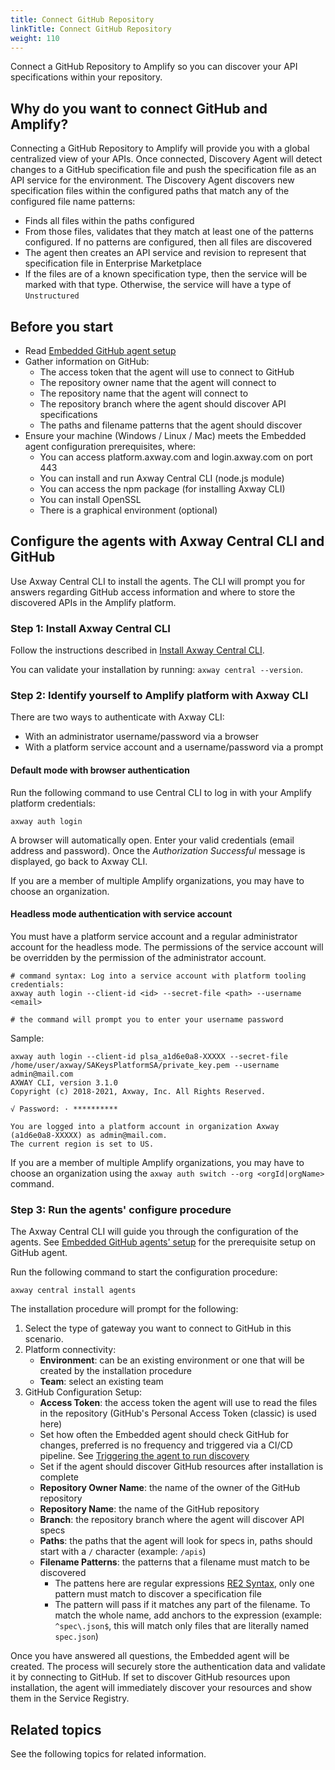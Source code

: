 ```yaml
---
title: Connect GitHub Repository
linkTitle: Connect GitHub Repository
weight: 110
---
```

Connect a GitHub Repository to Amplify so you can discover your API specifications within your repository.

## Why do you want to connect GitHub and Amplify?

Connecting a GitHub Repository to Amplify will provide you with a global centralized view of your APIs. Once connected, Discovery Agent will detect changes to a GitHub specification file and push the specification file as an API service for the environment. The Discovery Agent discovers new specification files within the configured paths that match any of the configured file name patterns:

* Finds all files within the paths configured
* From those files, validates that they match at least one of the patterns configured. If no patterns are configured, then all files are discovered
* The agent then creates an API service and revision to represent that specification file in Enterprise Marketplace
* If the files are of a known specification type, then the service will be marked with that type. Otherwise, the service will have a type of `Unstructured`

## Before you start

* Read [Embedded GitHub agent setup](/docs/connect_manage_environ/connect_github_repository/embedded-agent-setup/)
* Gather information on GitHub:
    * The access token that the agent will use to connect to GitHub
    * The repository owner name that the agent will connect to
    * The repository name that the agent will connect to
    * The repository branch where the agent should discover API specifications
    * The paths and filename patterns that the agent should discover
* Ensure your machine (Windows / Linux / Mac) meets the Embedded agent configuration prerequisites, where:
    * You can access platform.axway.com and login.axway.com on port 443
    * You can install and run Axway Central CLI (node.js module)
    * You can access the npm package (for installing Axway CLI)
    * You can install OpenSSL
    * There is a graphical environment (optional)

## Configure the agents with Axway Central CLI and GitHub

Use Axway Central CLI to install the agents. The CLI will prompt you for answers regarding GitHub access information and where to store the discovered APIs in the Amplify platform.

### Step 1: Install Axway Central CLI

Follow the instructions described in [Install Axway Central CLI](/docs/integrate_with_central/cli_central/cli_install/).

You can validate your installation by running: `axway central --version`.

### Step 2: Identify yourself to Amplify platform with Axway CLI

There are two ways to authenticate with Axway CLI:

* With an administrator username/password via a browser
* With a platform service account and a username/password via a prompt

#### Default mode with browser authentication

Run the following command to use Central CLI to log in with your Amplify platform credentials:

```shell
axway auth login
```

A browser will automatically open.
Enter your valid credentials (email address and password). Once the *Authorization Successful* message is displayed, go back to Axway CLI.

If you are a member of multiple Amplify organizations, you may have to choose an organization.

#### Headless mode authentication with service account

You must have a platform service account and a regular administrator account for the headless mode. The permissions of the service account will be overridden by the permission of the administrator account.

```shell
# command syntax: Log into a service account with platform tooling credentials:
axway auth login --client-id <id> --secret-file <path> --username <email>

# the command will prompt you to enter your username password
```

Sample:

```shell
axway auth login --client-id plsa_a1d6e0a8-XXXXX --secret-file /home/user/axway/SAKeysPlatformSA/private_key.pem --username admin@mail.com
AXWAY CLI, version 3.1.0
Copyright (c) 2018-2021, Axway, Inc. All Rights Reserved.

√ Password: · **********

You are logged into a platform account in organization Axway (a1d6e0a8-XXXXX) as admin@mail.com.
The current region is set to US.
```

If you are a member of multiple Amplify organizations, you may have to choose an organization using the `axway auth switch --org <orgId|orgName>` command.

### Step 3: Run the agents' configure procedure

The Axway Central CLI will guide you through the configuration of the agents. See [Embedded GitHub agents' setup](/docs/connect_manage_environ/connect_github_repository/embedded-agent-setup/) for the prerequisite setup on GitHub agent.

Run the following command to start the configuration procedure:

```shell
axway central install agents
```

The installation procedure will prompt for the following:

1. Select the type of gateway you want to connect to GitHub in this scenario.
2. Platform connectivity:
   * **Environment**: can be an existing environment or one that will be created by the installation procedure
   * **Team**: select an existing team
3. GitHub Configuration Setup:
   * **Access Token**: the access token the agent will use to read the files in the repository (GitHub's Personal Access Token (classic) is used here)
   * Set how often the Embedded agent should check GitHub for changes, preferred is no frequency and triggered via a CI/CD pipeline. See [Triggering the agent to run discovery](/docs/connect_manage_environ/connected_agent_common_reference/embedded-agent-triggers/#triggering-the-agent-to-run-discovery)
   * Set if the agent should discover GitHub resources after installation is complete
   * **Repository Owner Name**: the name of the owner of the GitHub repository
   * **Repository Name**: the name of the GitHub repository
   * **Branch**:  the repository branch where the agent will discover API specs
   * **Paths**: the paths that the agent will look for specs in, paths should start with a `/` character (example: `/apis`)
   * **Filename Patterns**: the patterns that a filename must match to be discovered
     * The pattens here are regular expressions [RE2 Syntax](https://github.com/google/re2/wiki/Syntax), only one pattern must match to discover a specification file
     * The pattern will pass if it matches any part of the filename. To match the whole name, add anchors to the expression (example: `^spec\.json$`, this will match only files that are literally named `spec.json`)

Once you have answered all questions, the Embedded agent will be created. The process will securely store the authentication data and validate it by connecting to GitHub. If set to discover GitHub resources upon installation, the agent will immediately discover your resources and show them in the Service Registry.

## Related topics

See the following topics for related information.